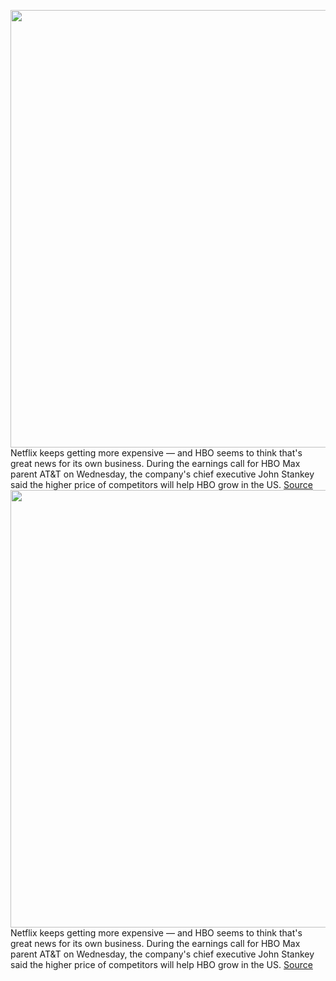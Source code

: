 <img src='https://cdn.vox-cdn.com/thumbor/LdJSSGL2wbpmGC5hZRFbfx4J7wM=/0x0:2040x1360/1200x800/filters:focal(857x517:1183x843)/cdn.vox-cdn.com/uploads/chorus_image/image/70437028/acastro_200602_1777_HBOMax_0003.0.0.jpg' width='700px' /><br/>
Netflix keeps getting more expensive — and HBO seems to think that's great news for its own business. During the earnings call for HBO Max parent AT&T on Wednesday, the company's chief executive John Stankey said the higher price of competitors will help HBO grow in the US.
<a href='https://www.theverge.com/2022/1/26/22903470/hbo-max-netflix-price-increase-amazon-prime'> Source <a/><img src='https://cdn.vox-cdn.com/thumbor/LdJSSGL2wbpmGC5hZRFbfx4J7wM=/0x0:2040x1360/1200x800/filters:focal(857x517:1183x843)/cdn.vox-cdn.com/uploads/chorus_image/image/70437028/acastro_200602_1777_HBOMax_0003.0.0.jpg' width='700px' /><br/>
Netflix keeps getting more expensive — and HBO seems to think that's great news for its own business. During the earnings call for HBO Max parent AT&T on Wednesday, the company's chief executive John Stankey said the higher price of competitors will help HBO grow in the US.
<a href='https://www.theverge.com/2022/1/26/22903470/hbo-max-netflix-price-increase-amazon-prime'> Source <a/>